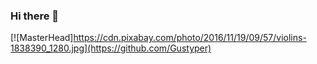 ### Hi there 👋

[![MasterHead]https://cdn.pixabay.com/photo/2016/11/19/09/57/violins-1838390_1280.jpg](https://github.com/Gustyper)

<!--
**Gustyper/Gustyper** is a ✨ _special_ ✨ repository because its `README.md` (this file) appears on your GitHub profile.

Here are some ideas to get you started:

- 🔭 I’m currently working on ...
- 🌱 I’m currently learning ...
- 👯 I’m looking to collaborate on ...
- 🤔 I’m looking for help with ...
- 💬 Ask me about ...
- 📫 How to reach me: ...
- 😄 Pronouns: ...
- ⚡ Fun fact: ...
-->
